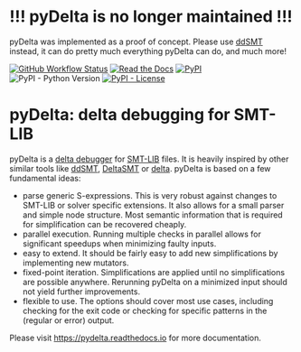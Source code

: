 !!! pyDelta is no longer maintained !!!
=======================================

pyDelta was implemented as a proof of concept. Please use [ddSMT](https://github.com/ddsmt/ddsmt) instead, it can do pretty much everything pyDelta can do, and much more!


[![GitHub Workflow Status](https://img.shields.io/github/workflow/status/nafur/pydelta/main)](https://github.com/nafur/pydelta/actions)
[![Read the Docs](https://img.shields.io/readthedocs/pydelta)](https://pydelta.readthedocs.io/)
[![PyPI](https://img.shields.io/pypi/v/pydelta-smt)](https://pypi.org/project/pydelta-smt/)
![PyPI - Python Version](https://img.shields.io/pypi/pyversions/pydelta-smt)
[![PyPI - License](https://img.shields.io/pypi/l/pydelta-smt)](https://github.com/nafur/pydelta/blob/master/LICENSE)

pyDelta: delta debugging for SMT-LIB
====================================

pyDelta is a [delta debugger](https://en.wikipedia.org/wiki/Delta_debugging) for [SMT-LIB](http://smtlib.cs.uiowa.edu/language.shtml) files.
It is heavily inspired by other similar tools like [ddSMT](https://github.com/aniemetz/ddSMT), [DeltaSMT](http://fmv.jku.at/deltasmt/) or [delta](https://github.com/smtrat/smtrat/tree/master/src/delta).
pyDelta is based on a few fundamental ideas:

- parse generic S-expressions. This is very robust against changes to SMT-LIB or solver specific extensions. It also allows for a small parser and simple node structure. Most semantic information that is required for simplification can be recovered cheaply.
- parallel execution. Running multiple checks in parallel allows for significant speedups when minimizing faulty inputs.
- easy to extend. It should be fairly easy to add new simplifications by implementing new mutators.
- fixed-point iteration. Simplifications are applied until no simplifications are possible anywhere. Rerunning pyDelta on a minimized input should not yield further improvements.
- flexible to use. The options should cover most use cases, including checking for the exit code or checking for specific patterns in the (regular or error) output.

Please visit https://pydelta.readthedocs.io for more documentation.
